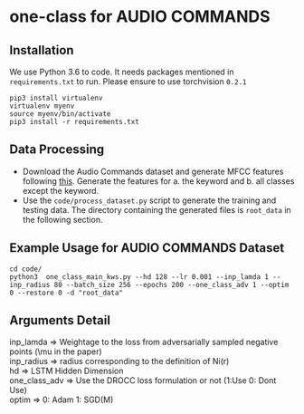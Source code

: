 # one-class for AUDIO COMMANDS

## Installation
We use Python 3.6 to code. It needs packages mentioned in `requirements.txt` to run. Please ensure to use torchvision `0.2.1`
```
pip3 install virtualenv
virtualenv myenv
source myenv/bin/activate
pip3 install -r requirements.txt
```

## Data Processing
* Download the Audio Commands dataset and generate MFCC features following [this](https://github.com/microsoft/EdgeML/tree/master/examples/pytorch/FastCells/KWS-training). Generate the features for a. the keyword and b. all classes except the keyword.
* Use the `code/process_dataset.py` script to generate the training and testing data. The directory containing the generated files is `root_data` in the following section.

## Example Usage for AUDIO COMMANDS Dataset
```
cd code/   
python3  one_class_main_kws.py --hd 128 --lr 0.001 --inp_lamda 1 --inp_radius 80 --batch_size 256 --epochs 200 --one_class_adv 1 --optim 0 --restore 0 -d "root_data"
```

## Arguments Detail
inp_lamda => Weightage to the loss from adversarially sampled negative points (\mu in the paper)  
inp_radius => radius corresponding to the definition of Ni(r)  
hd => LSTM Hidden Dimension  
one_class_adv => Use the DROCC loss formulation or not (1:Use  0: Dont Use)  
optim => 0: Adam   1: SGD(M)  

